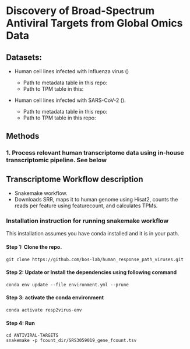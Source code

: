 # Discovery of Broad-Spectrum Antiviral Targets from Global Omics Data


## Datasets:
- Human cell lines infected with Influenza virus ()
    - Path to metadata table in this repo:
    - Path to TPM table in this:

- Human cell lines infected with SARS-CoV-2 ().
    - Path to metadata table in this repo:
    - Path to TPM table in this repo:




## Methods
### 1. Process relevant human transcriptome data using in-house transcriptomic pipeline. See below


## Transcriptome Workflow description
- Snakemake  workflow.
- Downloads SRR, maps it to human genome using Hisat2, counts the reads per feature using featurecount, and calculates TPMs.


### Installation instruction for running snakemake workflow
This installation assumes you have conda installed and it is in your path.


#### Step 1: Clone the repo.

```
git clone https://github.com/bos-lab/human_response_path_viruses.git
```

#### Step 2: Update or Install the dependencies using following command
```
conda env update --file environment.yml --prune
```

#### Step 3: activate the conda environment

```
conda activate resp2virus-env
```

#### Step 4: Run
```
cd ANTIVIRAL-TARGETS
snakemake -p fcount_dir/SRS3059019_gene_fcount.tsv
```
